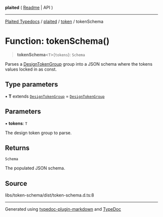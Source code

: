 **plaited** ( [Readme](../../README.md) \| API )

***

[Plaited Typedocs](../../../modules.md) / [plaited](../../modules.md) / [token](../README.md) / tokenSchema

# Function: tokenSchema()

> **tokenSchema**\<`T`\>(`tokens`): `Schema`

Parses a [DesignTokenGroup](../type-aliases/DesignTokenGroup.md) group into a JSON schema where the tokens values
locked in as const.

## Type parameters

▪ **T** extends [`DesignTokenGroup`](../type-aliases/DesignTokenGroup.md) = [`DesignTokenGroup`](../type-aliases/DesignTokenGroup.md)

## Parameters

▪ **tokens**: `T`

The design token group to parse.

## Returns

`Schema`

The populated JSON schema.

## Source

libs/token-schema/dist/token-schema.d.ts:8

***

Generated using [typedoc-plugin-markdown](https://www.npmjs.com/package/typedoc-plugin-markdown) and [TypeDoc](https://typedoc.org/)
